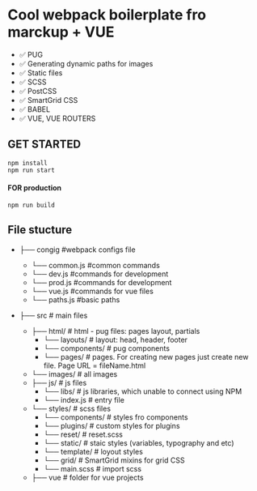 # Cool webpack boilerplate fro marckup + VUE

- :white_check_mark: PUG
- :white_check_mark: Generating dynamic paths for images
- :white_check_mark: Static files
- :white_check_mark: SCSS
- :white_check_mark: PostCSS
- :white_check_mark: SmartGrid CSS
- :white_check_mark: BABEL
- :white_check_mark: VUE, VUE ROUTERS

## GET STARTED

```
npm install
npm run start
```

#### FOR production

```
npm run build
```

## File stucture

- ├── congig #webpack configs file

  - └── common.js #common commands
  - └── dev.js #commands for development
  - └── prod.js #commands for development
  - └── vue.js #commands for vue files
  - └── paths.js #basic paths

- ├── src # main files
  - ├── html/ # html - pug files: pages layout, partials
    - └── layouts/ # layout: head, header, footer
    - └── components/ # pug components
    - └── pages/ # pages. For creating new pages just create new file. Page URL = fileName.html
  - └── images/ # all images
  - ├── js/ # js files
    - └── libs/ # js libraries, which unable to connect using NPM
    - └── index.js # entry file
  - └── styles/ # scss files
    - └── components/ # styles fro components
    - └── plugins/ # custom styles for plugins
    - └── reset/ # reset.scss
    - └── static/ # staic styles (variables, typography and etc)
    - └── template/ # loyout styles
    - └── grid/ # SmartGrid mixins for grid CSS
    - └── main.scss # import scss
  - ├── vue # folder for vue projects
